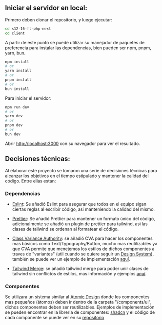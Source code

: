 ## Iniciar el servidor en local:

Primero deben clonar el repositorio, y luego ejecutar:

```bash
cd s12-16-ft-php-next
cd client
```

A partir de este punto se puede utilizar su manejador de paquetes de preferencia para instalar las dependencias, bien pueden ser npm, pnpm, yarn, bun.

```bash
npm install
# or
yarn install
# or
pnpm install
# or
bun install
```

Para iniciar el servidor:

```bash
npm run dev
# or
yarn dev
# or
pnpm dev
# or
bun dev
```

Abrir [http://localhost:3000](http://localhost:3000) con su navegador para ver el resultado.

## Decisiones técnicas:

Al elaborar este proyecto se tomaron una serie de decisiones técnicas para alcanzar los objetivos en el tiempo estipulado y mantener la calidad del código. Entre ellas estan:

### Dependencias

- [Eslint](https://eslint.org/): Se añadió Eslint para asegurar que todos en el equipo sigan ciertas reglas al escribir código, asi manteniendo la calidad del mismo.

- [Prettier](https://prettier.io/): Se añadió Prettier para mantener un formato único del código, adicionalmente se añadió un plugin de prettier para tailwind, asi las clases de tailwind se ordenan al formatear el código.

- [Class Variance Authority](https://cva.style/docs): se añadió CVA para hacer los componentes mas básicos como Text/Typography/Button, mucho mas reutilizables ya que CVA permite que menejemos los estilos de dichos componentes a traves de "variantes" (util cuando se quiere seguir un [Design System](https://profile.es/blog/que-es-design-system-ejemplo/)), también se puede ver un ejemplo de implementación [aquí](https://www.youtube.com/watch?v=eXRlVpw1SIQ).

- [Tailwind Merge](https://github.com/dcastil/tailwind-merge): se añadió tailwind merge para poder unir clases de tailwind sin conflictos de estilos, mas información y ejemplos [aquí](https://www.youtube.com/watch?v=re2JFITR7TI).

### Componentes

Se utilizara un sistema similar al [Atomic Design](https://www.gluo.mx/blog/atomic-design-que-es-para-que-sirve-y-ejemplos) donde los componentes mas pequeños (átomos) deben ir dentro de la carpeta "/components/ui", dichos componentes deben ser reutilizables. Ejemplos de implementación se pueden encontrar en la libreria de componentes: [shadcn](https://ui.shadcn.com/docs) y el código de cada componente se puede ver en su [repositorio](https://github.com/shadcn-ui/ui/blob/main/apps/www/registry/default/ui/button.tsx)
